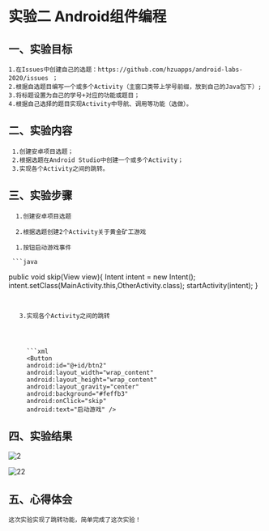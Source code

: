 # 实验二 Android组件编程

## 一、实验目标


    1.在Issues中创建自己的选题：https://github.com/hzuapps/android-labs-2020/issues ；
    2.根据自选题目编写一个或多个Activity（主窗口类带上学号前缀，放到自己的Java包下）;
    3.将标题设置为自己的学号+对应的功能或题目；
    4.根据自己选择的题目实现Activity中导航、调用等功能（选做）。
    
## 二、实验内容

     1.创建安卓项目选题；
     2.根据选题在Android Studio中创建一个或多个Activity；
     3.实现各个Activity之间的跳转。
        
## 三、实验步骤

      
      1.创建安卓项目选题
      
      2.根据选题创建2个Activity关于黄金矿工游戏
      
      1.按钮启动游戏事件
      
     ```java
   public void skip(View view){
        Intent intent = new Intent();
        intent.setClass(MainActivity.this,OtherActivity.class);
        startActivity(intent);
    }
   ```
   

      3.实现各个Activity之间的跳转
      

      

        ```xml
        <Button
        android:id="@+id/btn2"
        android:layout_width="wrap_content"
        android:layout_height="wrap_content"
        android:layout_gravity="center"
        android:background="#feffb3"
        android:onClick="skip"
        android:text="启动游戏" />
   ```
    
     


## 四、实验结果


   ![2](https://raw.githubusercontent.com//hui23333/android-labs-2020/students/net1814080903120/2.png)
    
    
   ![22](https://raw.githubusercontent.com//hui23333/android-labs-2020/students/net1814080903120/22.png)



## 五、心得体会

    这次实验实现了跳转功能，简单完成了这次实验！
        
